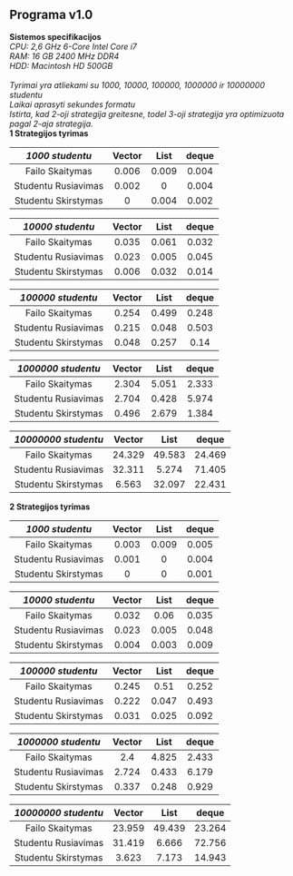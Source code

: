 ## Programa v1.0
**Sistemos specifikacijos**\
*CPU: 2,6 GHz 6-Core Intel Core i7*\
*RAM: 16 GB 2400 MHz DDR4*\
*HDD: Macintosh HD 500GB*\
\
*Tyrimai yra atliekami su 1000, 10000, 100000, 1000000 ir 10000000 studentu*\
*Laikai aprasyti sekundes formatu*\
*Istirta, kad 2-oji strategija greitesne, todel 3-oji strategija yra optimizuota pagal 2-aja strategija.* 
\
**1 Strategijos tyrimas**

| *1000 studentu* | Vector | List | deque |
|:-------------------:|:------------:|:-------------:|:------------:|
| Failo Skaitymas     | 0.006 | 0.009 | 0.004 |
| Studentu Rusiavimas | 0.002| 0 | 0.004 |
| Studentu Skirstymas | 0 | 0.004 | 0.002 |


| *10000 studentu* | Vector | List | deque |
|:-------------------:|:------------:|:-------------:|:------------:|
| Failo Skaitymas     | 0.035 | 0.061 | 0.032 |
| Studentu Rusiavimas | 0.023 | 0.005 | 0.045 |
| Studentu Skirstymas | 0.006 | 0.032 | 0.014 |


| *100000 studentu* | Vector | List | deque |
|:-------------------:|:------------:|:-------------:|:------------:|
| Failo Skaitymas     | 0.254 | 0.499 | 0.248 |
| Studentu Rusiavimas | 0.215 | 0.048 | 0.503 |
| Studentu Skirstymas | 0.048 | 0.257 | 0.14 |


| *1000000 studentu* | Vector | List | deque |
|:-------------------:|:------------:|:-------------:|:------------:|
| Failo Skaitymas     | 2.304 | 5.051 | 2.333 |
| Studentu Rusiavimas | 2.704 | 0.428 | 5.974 |
| Studentu Skirstymas | 0.496 | 2.679 | 1.384 |


| *10000000 studentu* | Vector | List | deque |
|:-------------------:|:------------:|:-------------:|:------------:|
| Failo Skaitymas     | 24.329 | 49.583 | 24.469 |
| Studentu Rusiavimas | 32.311 | 5.274 | 71.405 |
| Studentu Skirstymas | 6.563 | 32.097 | 22.431 |

**2 Strategijos tyrimas**

| *1000 studentu* | Vector | List | deque |
|:-------------------:|:------------:|:-------------:|:------------:|
| Failo Skaitymas     | 0.003| 0.009 | 0.005 |
| Studentu Rusiavimas | 0.001 | 0 | 0.004 |
| Studentu Skirstymas | 0| 0 | 0.001 |


| *10000 studentu* | Vector | List | deque |
|:-------------------:|:------------:|:-------------:|:------------:|
| Failo Skaitymas     | 0.032 | 0.06 | 0.035 |
| Studentu Rusiavimas | 0.023 | 0.005 | 0.048 |
| Studentu Skirstymas | 0.004 | 0.003 | 0.009 |


| *100000 studentu* | Vector | List | deque |
|:-------------------:|:------------:|:-------------:|:------------:|
| Failo Skaitymas     | 0.245 | 0.51 | 0.252 |
| Studentu Rusiavimas | 0.222 | 0.047 | 0.493 |
| Studentu Skirstymas | 0.031 | 0.025 | 0.092 |


| *1000000 studentu* | Vector | List | deque |
|:-------------------:|:------------:|:-------------:|:------------:|
| Failo Skaitymas     | 2.4 | 4.825 | 2.433 |
| Studentu Rusiavimas | 2.724 | 0.433 | 6.179 |
| Studentu Skirstymas | 0.337 | 0.248 | 0.929 |


| *10000000 studentu* | Vector | List | deque |
|:-------------------:|:------------:|:-------------:|:------------:|
| Failo Skaitymas     | 23.959 | 49.439| 23.264 |
| Studentu Rusiavimas | 31.419 | 6.666 | 72.756 |
| Studentu Skirstymas | 3.623 | 7.173 | 14.943 |
